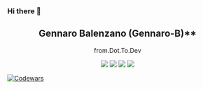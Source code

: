 ### Hi there 👋

<div align="center">

## Gennaro Balenzano (Gennaro-B)**

from.Dot.To.Dev

[![](https://img.shields.io/badge/-Facebook-informational?style=for-the-badge&logo=facebook&logoColor=white&color=3b5998)](https://www.facebook.com/gennaro.balenzano/)
[![](https://img.shields.io/badge/-Instagram-informational?style=for-the-badge&logo=instagram&logoColor=white&color=C13584)](https://www.instagram.com/gennarobalenzano/)
[![](https://img.shields.io/badge/-Linkedin-informational?style=for-the-badge&logo=linkedin&logoColor=white&color=2867B2)](https://www.linkedin.com/in/gennarobalenzano/)
[![](https://img.shields.io/badge/-Telegram-informational?style=for-the-badge&logo=telegram&logoColor=white&color=0088cc)](https://t.me/GennaroBalenzano)
</div>

[![Codewars](https://www.codewars.com/users/Gennaro-B/badges/small)](https://www.codewars.com/users/Gennaro-B/badges/small)

<!--
**Gennaro-B/Gennaro-B** is a ✨ _special_ ✨ repository because its `README.md` (this file) appears on your GitHub profile.

Here are some ideas to get you started:

- 🔭 I’m currently working on ...
- 🌱 I’m currently learning ...
- 👯 I’m looking to collaborate on ...
- 🤔 I’m looking for help with ...
- 💬 Ask me about ...
- 📫 How to reach me: ...
- 😄 Pronouns: ...
- ⚡ Fun fact: ...
-->
